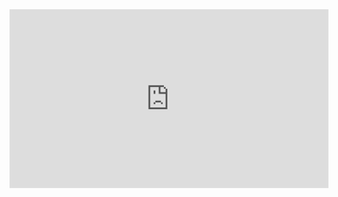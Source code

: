 <iframe width="560" height="315" src="https://www.youtube.com/embed/edluTItCrSs" title="YouTube video player" frameborder="0" allow="accelerometer; autoplay; clipboard-write; encrypted-media; gyroscope; picture-in-picture" allowfullscreen></iframe>
